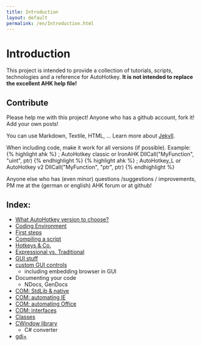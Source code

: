 ```yaml
---
title: Introduction
layout: default
permalink: /en/Introduction.html
---
```


# Introduction
This project is intended to provide a collection of tutorials, scripts, technologies and a reference for AutoHotkey.
**It is not intended to replace the excellent AHK help file!**

## Contribute
Please help me with this project! Anyone who has a github account, fork it! Add your own posts!

You can use Markdown, Textile, HTML, ...
Learn more about [Jekyll](https://github.com/mojombo/jekyll#readme).

When including code, make it work for all versions (if possible). Example:
{% highlight ahk %} ; AutoHotkey classic or IronAHK
DllCall("MyFunction", "uint", ptr) {% endhighlight %}
{% highlight ahk %} ; AutoHotkey_L or AutoHotkey v2
DllCall("MyFunction", "ptr", ptr) {% endhighlight %}

Anyone else who has (even minor) questions /suggestions / improvements, PM me at the (german or english) AHK forum or at github!

## Index:
* [What AutoHotkey version to choose?](What-Version-To-Choose.html)
* [Coding Environment]()
* [First steps]()
* [Compiling a script](Compiling.html)
* [Hotkeys & Co.]()
* [Expressional vs. Traditional]()
* [GUI stuff]()
* [custom GUI controls]()
  * including embedding browser in GUI
* Documenting your code
  * NDocs, GenDocs
* [COM: StdLib & native]()
* [COM: automating IE]()
* [COM: automating Office]()
* [COM: interfaces]()
* [Classes]()
* [CWindow library]()
  * C# converter
* [gdi+]()